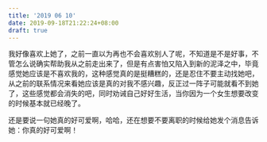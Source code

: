 ```yaml
---
title: '2019 06 10'
date: 2019-09-18T21:22:24+08:00
draft: true
---
```


我好像喜欢上她了，之前一直以为再也不会喜欢别人了呢，不知道是不是好事，不管怎么说确实帮助我从之前走出来了，但是有点害怕又陷入到新的泥泽之中，毕竟感觉她应该是不喜欢我的，这种感觉真的是挺糟糕的，还是忍住不要主动找她吧，从之前的联系情况来看她应该是真的对我不感兴趣，反正过一阵子可能就看不到她了，这些感觉都会消失的吧，同时劝诫自己好好生活，当你因为一个女生想要改变的时候基本就已经晚了。

还是要说一句她真的好可爱啊，哈哈，还在想要不要离职的时候给她发个消息告诉她：你真的好可爱啊！
